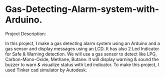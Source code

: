 # Gas-Detecting-Alarm-system-with-Arduino.


Project Description: 

In this project, I make a gas detecting alarm system using an Arduino and a gas sensor and display messages using an LCD. It has also 2 Led Indicator for Safe &amp; Warning detection. We will use a gas sensor to detect like LPG, Carbon-Mono-Oxide, Methane, Butane. It will display warning &amp; sound the buzzer to warn &amp; visualize status with Led indicator. To make this project, I used Tinker cad simulator by Autodesk. 
